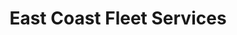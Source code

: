 ---
title: "East Coast Fleet Services"
url: /bethlehem/east-coast-fleet-services/
shop: car repair
---